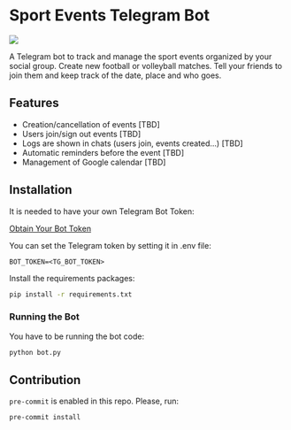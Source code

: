 # Sport Events Telegram Bot
![](https://i.imgur.com/Qcjs0fA.png)

A Telegram bot to track and manage the sport events organized by your social group. Create new
football or volleyball matches. Tell your friends to join them and keep track of the date, place
and who goes.

## Features
- Creation/cancellation of events [TBD]
- Users join/sign out events [TBD]
- Logs are shown in chats (users join, events created...) [TBD]
- Automatic reminders before the event [TBD]
- Management of Google calendar [TBD]

## Installation
It is needed to have your own Telegram Bot Token:

[Obtain Your Bot Token](https://core.telegram.org/bots/tutorial#obtain-your-bot-token)

You can set the Telegram token by setting it in .env file:

```dotenv
BOT_TOKEN=<TG_BOT_TOKEN>
```

Install the requirements packages:

```bash
pip install -r requirements.txt
```

### Running the Bot
You have to be running the bot code:

```bash
python bot.py
```

## Contribution
`pre-commit` is enabled in this repo. Please, run:

```bash
pre-commit install
```
